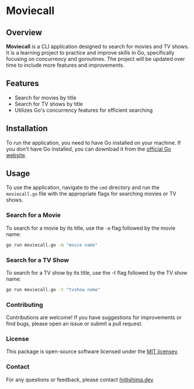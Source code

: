 # Moviecall

## Overview

**Moviecall** is a CLI application designed to search for movies and TV shows. It is a learning project to practice and improve skills in Go, specifically focusing on concurrency and goroutines. The project will be updated over time to include more features and improvements.

## Features

- Search for movies by title
- Search for TV shows by title
- Utilizes Go's concurrency features for efficient searching

## Installation

To run the application, you need to have Go installed on your machine. If you don't have Go installed, you can download it from the [official Go website](https://golang.org/dl/).

## Usage

To use the application, navigate to the `cmd` directory and run the `moviecall.go` file with the appropriate flags for searching movies or TV shows.

### Search for a Movie

To search for a movie by its title, use the `-m` flag followed by the movie name:

```bash
go run moviecall.go -m "movie name"
```

### Search for a TV Show

To search for a TV show by its title, use the -t flag followed by the TV show name:

```bash
go run moviecall.go -t "tvshow name"
```

### Contributing
Contributions are welcome! If you have suggestions for improvements or find bugs, please open an issue or submit a pull request.

### License
This package is open-source software licensed under the [MIT licensev](https://opensource.org/licenses/MIT).

### Contact
For any questions or feedback, please contact [hi@shima.dev](mailto:hi@shima.dev)

